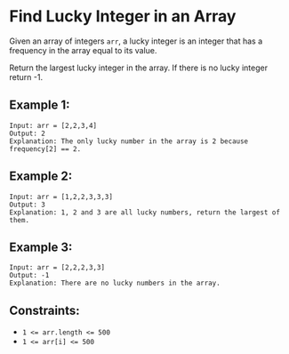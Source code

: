 # Find Lucky Integer in an Array

Given an array of integers `arr`, a lucky integer is an integer that has a frequency in the array equal to its value.

Return the largest lucky integer in the array. If there is no lucky integer return -1.

## Example 1:

```
Input: arr = [2,2,3,4]
Output: 2
Explanation: The only lucky number in the array is 2 because frequency[2] == 2.
```

## Example 2:

```
Input: arr = [1,2,2,3,3,3]
Output: 3
Explanation: 1, 2 and 3 are all lucky numbers, return the largest of them.
```

## Example 3:

```
Input: arr = [2,2,2,3,3]
Output: -1
Explanation: There are no lucky numbers in the array.
```

## Constraints:

* `1 <= arr.length <= 500`
* `1 <= arr[i] <= 500`
